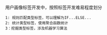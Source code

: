 用户画像标签开发中，按照标签开发难易程度划分
    
    1: 规则匹配类型标签，可以理解为IF...ELSE...
    2: 统计类型标签，使用聚合函数统计
    3：挖掘类型标签，涉及机器学习算法